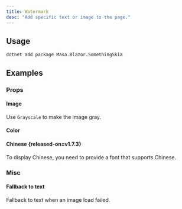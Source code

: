 ```yaml
---
title: Watermark
desc: "Add specific text or image to the page."
---
```


## Usage

```shell
dotnet add package Masa.Blazor.SomethingSkia
```

[//]: # (<watermark-usage></watermark-usage>)

## Examples

### Props

#### Image

Use `Grayscale` to make the image gray.

<masa-example file="Examples.components.watermark.Image" disable-reason="Currently dotnet9 wasm use skiasharp exist
issue: https://github.com/mono/SkiaSharp/issues/3224"></masa-example>

#### Color

<masa-example file="Examples.components.watermark.Color" disable-reason="Currently dotnet9 wasm use skiasharp exist
issue: https://github.com/mono/SkiaSharp/issues/3224"></masa-example>

#### Chinese {released-on=v1.7.3}

To display Chinese, you need to provide a font that supports Chinese.

<masa-example file="Examples.components.watermark.Chinese" disable-reason="Currently dotnet9 wasm use skiasharp exist
issue: https://github.com/mono/SkiaSharp/issues/3224"></masa-example>

### Misc

#### Fallback to text

Fallback to text when an image load failed.

<masa-example file="Examples.components.watermark.ImageErrorFallbackToText" disable-reason="Currently dotnet9 wasm use
skiasharp exist issue: https://github.com/mono/SkiaSharp/issues/3224"></masa-example>
